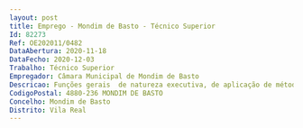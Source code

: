 ```yaml
--- 
layout: post
title: Emprego - Mondim de Basto - Técnico Superior
Id: 82273
Ref: OE202011/0482
DataAbertura: 2020-11-18
DataFecho: 2020-12-03
Trabalho: Técnico Superior
Empregador: Câmara Municipal de Mondim de Basto
Descricao: Funções gerais  de natureza executiva, de aplicação de métodos e processos, com base em diretivas bem definidas e instruções gerais, de grau 3 de complexidade, nas áreas de atuação comuns e instrumentais e nos vários domínios de atuação dos órgãos e serviços (constantes do anexo à LTFP a que se refere o n.º 2 do artigo 88.º), e Funções específicas  a)	Assegurar os procedimentos conducentes ao serviço de Aprovisionamento b)	Participar nos processos de Contratação Pública – Aquisição de Bens e Serviços e Empreitadas de Obras Públicas c)	Manter o Cadastro atualizado, numa lógica de gestão dinâmica do património móvel e imóvel municipal d)	Gestão Orçamental – Elaboração dos documentos previsionais, acompanhamento, modificações e relato e)	Verificar toda a atividade financeira, designadamente o cumprimento dos princípios legais relativos à arrecadação das receitas e à realização das despesas  f)	Implementar e assegurar a contabilidade de gestão
CodigoPostal: 4880-236 MONDIM DE BASTO
Concelho: Mondim de Basto
Distrito: Vila Real
--- 
```


